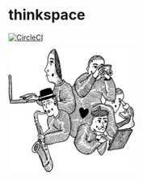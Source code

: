 # thinkspace

[![CircleCI](https://circleci.com/gh/sarimabbas/thinkspace.svg?style=svg)](https://circleci.com/gh/sarimabbas/thinkspace)

<img src="templates/assets/aaron-2.png" width="250px" alt="Logo">
